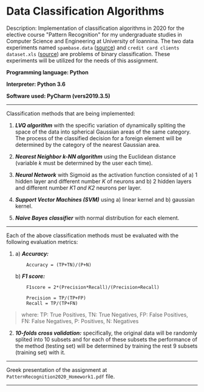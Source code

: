 # Data Classification Algorithms 

Description: Implementation of classification algorithms in 2020 for the elective course "Pattern Recognition" for my undergraduate studies in Computer Science and 
Engineering at University of Ioannina. The two data experiments named `spambase.data` ([source](https://archive.ics.uci.edu/ml/machine-learning-databases/spambase/)) and `credit card clients dataset.xls` ([source](https://archive.ics.uci.edu/ml/machine-learning-databases/00350/)) are problems of binary classification. 
These experiments will be utilized for the needs of this assignment.

**Programming language: Python**

**Interpreter: Python 3.6**

**Software used: PyCharm (vers2019.3.5)**

------------------------------------------------------------------------------------------------------------------------------------

Classification methods that are being implemented:
1) ***LVQ algorithm*** with the specific variation of dynamically spliting the space of the data into spherical Gaussian areas of the same 
category. The process of the classified decision for a foreign element will be determined by the category of the nearest 
Gaussian area.

2) ***Nearest Neighbor k-NN algorithm*** using the Euclidean distance (variable *k* must be determined by the user each time).

4) ***Neural Network*** with Sigmoid as the activation function consisted of a) 1 hidden layer and different number *K* of neurons and b) 
2 hidden layers and different number *K1 and K2* neurons per layer.

4) ***Support Vector Machines (SVM)*** using a) linear kernel and b) gaussian kernel.

6) ***Naive Bayes classifier*** with normal distribution for each element.  

------------------------------------------------------------------------------------------------------------------------------------

Each of the above classification methods must be evaluated with the following evaluation metrics:
1)	a) ***Accuracy:***

			Accuracy = (TP+TN)/(P+N)

	b) ***F1 score:***
	
			F1score = 2*(Precision*Recall)/(Precision+Recall)

			Precision = TP/(TP+FP)
			Recall = TP/(TP+FN)
			
>where: TP: True Positives, TN: True Negatives, FP: False Positives, FN: False Negatives, P: Positives, N: Negatives

2) ***10-folds cross validation:*** specifically, the original data will be randomly splited into 10 subsets and for each of these 
subsets the performance of the method (testing set) will be determined by training the rest 9 subsets (training set) with it.

------------------------------------------------------------------------------------------------------------------------------------

Greek presentation of the assignment at `PatternRecognition2020_Homework1.pdf` file. 

------------------------------------------------------------------------------------------------------------------------------------
